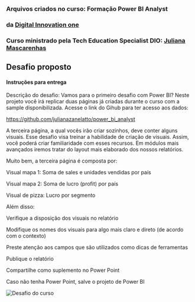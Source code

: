 ### Arquivos criados no curso: Formação Power BI Analyst
### da [Digital Innovation one](https://www.dio.me)
### Curso ministrado pela Tech Education Specialist DIO: [Juliana Mascarenhas](https://github.com/julianazanelatto/power_bi_analyst)

## Desafio proposto

#### Instruções para entrega

Descrição do desafio: Vamos para o primeiro desafio com Power BI? Neste projeto você irá replicar duas páginas já criadas durante o curso com a sample disponibilizada. Acesse o link do Gihub para ter acesso aos dados: 

https://github.com/julianazanelatto/power_bi_analyst 

A terceira página, a qual vocês irão criar sozinhos, deve conter alguns visuais. Esse desafio visa treinar a habilidade de criação de visuais. Assim, você poderá criar familiaridade com esses recursos. Em módulos mais avançados iremos tratar do layout mais elaborado dos nossos relatórios.  

Muito bem, a terceira página é composta por: 

Visual mapa 1: Soma de sales e unidades vendidas por país 

Visual mapa 2: Soma de lucro (profit) por país 

Visual de pizza: Lucro por segmento 

 

Além disso: 

Verifique a disposição dos visuais no relatório 

Modifique os nomes dos visuais para algo mais claro e direto (de acordo com o contexto) 

Preste atenção aos campos que são utilizados como dicas de ferramentas  

Publique o relatório 

Compartilhe como suplemento no Power Point 

Caso não tenha Power Point, salve o projeto de Power BI

![Desafio do curso](https://github.com/mfsmarcelofranca/power_bi_desafio_curso_dio/assets/55967917/f6e155dd-1eb1-4575-b843-bd17fe5ad1e5.png)
